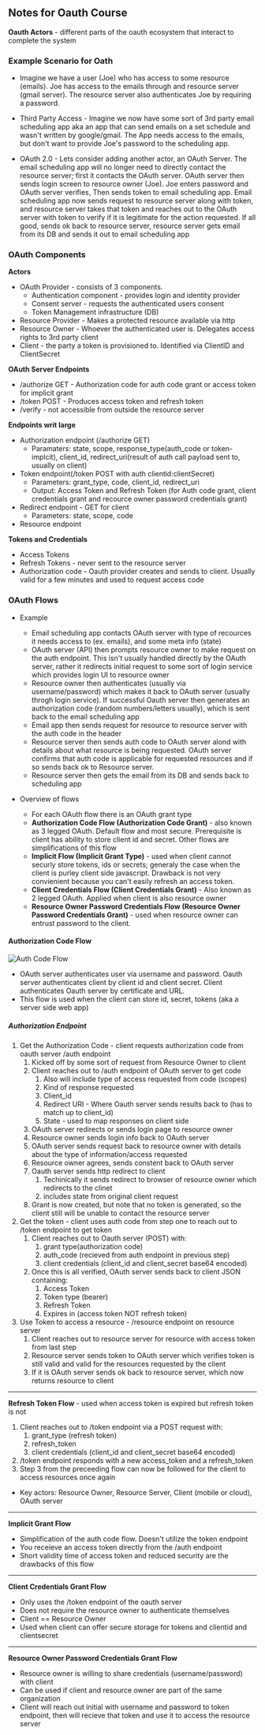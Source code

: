 ## Notes for Oauth Course

**Oauth Actors** - different parts of the oauth ecosystem that interact to complete the system

### Example Scenario for Oath
* Imagine we have a user (Joe) who has access to some resource (emails). Joe has access to the emails through and resource server (gmail server). The resource server also authenticates Joe by requiring a password. 

* Third Party Access - Imagine we now have some sort of 3rd party email scheduling app aka an app that can send emails on a set schedule and wasn't written by google/gmail.  The App needs access to the emails, but don't want to provide Joe's password to the scheduling app.

* OAuth 2.0 - Lets consider adding another actor, an OAuth Server. The email scheduling app will no longer need to directly contact the resource server; first it contacts the OAuth server. OAuth server then sends login screen to resource owner (Joe). Joe enters password and OAuth server verifies,  Then sends token to email scheduling app. Email scheduling app now sends request to resource server along with token, and resource server takes that token and reaches out to the OAuth server with token to verify if it is legitimate for the action requested.  If all good, sends ok back to resource server, resource server gets email from its DB and sends it out to email scheduling app

### OAuth Components
**Actors**
* OAuth Provider - consists of 3 components.
  + Authentication component - provides login and identity provider
  + Consent server - requests the authenticated users consent
  + Token Management infrastructure (DB)
* Resource Provider - Makes a protected resource available via http
* Resource Owner - Whoever the authenticated user is. Delegates access rights to 3rd party client
* Client - the party a token is provisioned to. Identified via ClientID and ClientSecret

**OAuth Server Endpoints**
* /authorize GET - Authorization code for auth code grant or access token for implicit grant
* /token POST - Produces access token and refresh token
* /verify - not accessible from outside the resource server

**Endpoints writ large**
* Authorization endpoint (/authorize GET)
  + Paramaters: state, scope, response_type(auth_code or token-implcit), client_id, redirect_uri(result of auth call payload sent to, usually on client)
* Token endpoint(/token POST with auth clientid:clientSecret)
  + Parameters: grant_type, code, client_id, redirect_uri
  + Output: Access Token and Refresh Token (for Auth code grant, client credentials grant and recource owner password credentials grant)
* Redirect endpoint - GET for client
  + Parameters: state, scope, code 
* Resource endpoint

**Tokens and Credentials**
* Access Tokens 
* Refresh Tokens - never sent to the resource server
* Authorization code - Oauth provider creates and sends to client. Usually valid for a few minutes and used to request access code

### OAuth Flows
* Example
  + Email scheduling app contacts OAuth server with type of recources it needs access to (ex. emails), and some meta info (state)
  + OAuth server (API) then prompts resource owner to make request on the auth endpoint. This isn't usually handled directly by the OAuth server, rather it redirects initial request to some sort of login service which provides login UI to resource owner
  + Resource owner then authenticates (usually via username/password) which makes it back to OAuth server (usually throgh login service). If successful Oauth server then generates an authorization code (random numbers/letters usually), which is sent back to the email scheduling app
  + Email app then sends request for resource to resource server with the auth code in the header
  + Resource server then sends auth code to OAuth server alond with details about what resource is being requested. OAuth server confirms that auth code is applicable for requested resources and if so sends back ok to Resource server.
  + Resource server then gets the email from its DB and sends back to scheduling app

* Overview of flows
  + For each OAuth flow there is an OAuth grant type
  + **Authorization Code Flow (Authorization Code Grant)** - also known as 3 legged OAuth. Default flow and most secure. Prerequisite is client has ability to store client id and secret. Other flows are simplifications of this flow
  + **Implicit Flow (Implicit Grant Type)** - used when client cannot securly store tokens, ids or secrets; generaly the case when the client is purley client side javascript. Drawback is not very convienient because you can't easily refresh an access token. 
  + **Client Credentials Flow (Client Credentials Grant)** - Also known as 2 legged OAuth. Applied when client is also resource owner
  + **Resource Owner Password Credentials Flow (Resource Owner Password Credentials Grant)** - used when resource owner can entrust password to the client.

#### Authorization Code Flow
![Auth Code Flow](./Images/auth_code_flow.png)
* OAuth server authenticates user via username and password. Oauth server authenticates client by client id and client secret. Client authenticates Oauth server by certificate and URL.
* This flow is used when the client can store id, secret, tokens (aka a server side web app)
##### Authorization Endpoint
1. Get the Authorization Code - client requests authorization code from oauth server /auth endpoint 
    1. Kicked off by some sort of request from Resource Owner to client
    2. Client reaches out to /auth endpoint of OAuth server to get code
        1. Also will include type of access requested from code (scopes)
        2. Kind of response requested
        3. Client_id
        4. Redirect URI - Where Oauth server sends results back to (has to match up to client_id)
        5. State - used to map responses on client side
    3. OAuth server redirects or sends login page to resource owner
    4. Resource owner sends login info back to OAuth server
    5. OAuth server sends request back to resource owner with details about the type of information/access requested
    6. Resource owner agrees, sends constent back to OAuth server
    7. Oauth server sends http redirect to client
        1. Techinically it sends redirect to browser of resource owner which redirects to the clinet
        2. includes state from original client request
    8. Grant is now created, but note that no token is generated, so the client still will be unable to contact the resource server
2. Get the token - client uses auth code from step one to reach out to /token endpoint to get token
    1. Client reaches out to Oauth server (POST) with:
        1. grant type(authorization code)
        2. auth_code (recieved from auth endpoint in previous step)
        3. client credentials (client_id and client_secret base64 encoded)
    2. Once this is all verified, OAuth server sends back to client JSON containing:
        1. Access Token
        2. Token type (bearer)
        3. Refresh Token
        4. Expires in (access token NOT refresh token)
3. Use Token to access a resource - /resource endpoint on resource server
    1. Client reaches out to resource server for resource with access token from last step
    2. Resource server sends token to OAuth server which verifies token is still valid and valid for the resources requested by the client
    3. If it is OAuth server sends ok back to resource server, which now returns resource to client
---
**Refresh Token Flow** - used when access token is expired but refresh token is not    
1. Client reaches out to /token endpoint via a POST request with:
    1. grant_type (refresh token)
    2. refresh_token
    3. client credentials (client_id and client_secret base64 encoded)
2. /token endpoint responds with a new access_token and a refresh_token
3. Step 3 from the preceeding flow can now be followed for the client to access resources once again    
* Key actors: Resource Owner, Resource Server, Client (mobile or cloud), OAuth server
---
**Implicit Grant Flow**
* Simplification of the auth code flow. Doesn't utilize the token endpoint
* You receieve an access token directly from the /auth endpoint
* Short validity time of access token and reduced security are the drawbacks of this flow
---
**Client Credentials Grant Flow**
* Only uses the /token endpoint of the oauth server
* Does not require the resource owner to authenticate themselves
* Client == Resource Owner
* Used when client can offer secure storage for tokens and clientid and clientsecret
---
**Resource Owner Password Credentials Grant Flow**
* Resource owner is willing to share credentials (username/password) with client
* Can be used if client and resource owner are part of the same organization
* Client will reach out initial with username and password to token endpoint, then will recieve that token and use it to access the resource server





